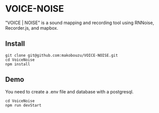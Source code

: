 # VOICE-NOISE
"VOICE | NOISE" is a sound mapping and recording tool using RNNoise, Recorder.js, and mapbox.  

## Install
```sh:fish
git clone git@github.com:makobouzu/VOICE-NOISE.git
cd VoiceNoise
npm install
```

## Demo
You need to create a .env file and database with a postgresql.  

```sh:fish
cd VoiceNoise
npm run devStart 
```
